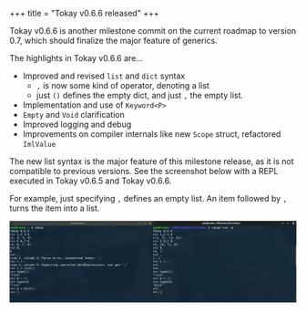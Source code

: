 +++
title = "Tokay v0.6.6 released"
+++

Tokay v0.6.6 is another milestone commit on the current roadmap to version 0.7, which should finalize the major feature of generics.

The highlights in Tokay v0.6.6 are...

<!-- more -->

- Improved and revised `list` and `dict` syntax
  - `,` is now some kind of operator, denoting a list
  - just `()` defines the empty dict, and just `,` the empty list.
- Implementation and use of `Keyword<P>`
- `Empty` and `Void` clarification
- Improved logging and debug
- Improvements on compiler internals like new `Scope` struct, refactored `ImlValue`

The new list syntax is the major feature of this milestone release, as it is not compatible to previous versions.
See the screenshot below with a REPL executed in Tokay v0.6.5 and Tokay v0.6.6.

For example, just specifying `,` defines an empty list. An item followed by `,` turns the item into a list.

![Two consoles besides showing differences between v0.6.5 and v0.6.6](/news/2024-06-19-tokay_v0.6.6.jpg)

